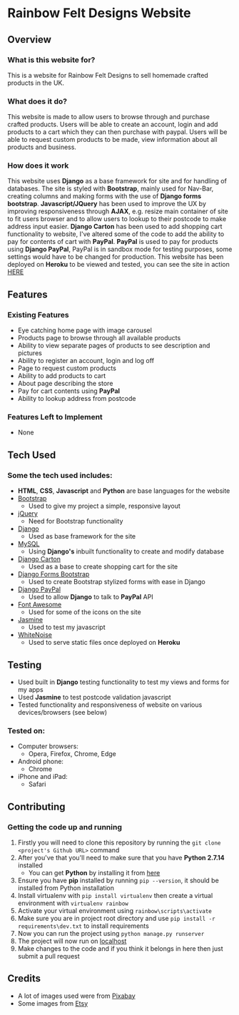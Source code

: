# Rainbow Felt Designs Website

## Overview

### What is this website for?

This is a website for Rainbow Felt Designs to sell homemade crafted products in the UK.

### What does it do?

This website is made to allow users to browse through and purchase crafted products. Users will be able to create an
account, login and add products to a cart which they can then purchase with paypal. Users will be able to request
custom products to be made, view information about all products and business.

### How does it work

This website uses **Django** as a base framework for site and for handling of databases. The site is styled with
**Bootstrap**, mainly used for Nav-Bar, creating columns and making forms with the use of **Django forms bootstrap**.
**Javascript/JQuery** has been used to improve the UX by improving responsiveness through **AJAX**, e.g. resize main
container of site to fit users browser and to allow users to lookup to their postcode to make address input easier.
**Django Carton** has been used to add shopping cart functionality to website, I've altered some of the code to add the
ability to pay for contents of cart with **PayPal**. **PayPal** is used to pay for products using **Django PayPal**,
PayPal is in sandbox mode for testing purposes, some settings would have to be changed for production. This website has
been deployed on **Heroku** to be viewed and tested, you can see the site in action
[HERE](https://rainbow-felt-designs.herokuapp.com)

## Features

### Existing Features
- Eye catching home page with image carousel
- Products page to browse through all available products
- Ability to view separate pages of products to see description and pictures
- Ability to register an account, login and log off
- Page to request custom products
- Ability to add products to cart
- About page describing the store
- Pay for cart contents using **PayPal**
- Ability to lookup address from postcode

### Features Left to Implement
- None

## Tech Used

### Some the tech used includes:
- **HTML**, **CSS**, **Javascript** and **Python** are base languages for the website
- [Bootstrap](http://getbootstrap.com/)
    - Used to give my project a simple, responsive layout
- [jQuery](https://jquery.com)
	- Need for Bootstrap functionality
- [Django](https://www.djangoproject.com)
    - Used as base framework for the site
- [MySQL](https://www.mysql.com)
    - Using **Django's** inbuilt functionality to create and modify database
- [Django Carton](https://github.com/lazybird/django-carton)
	- Used as a base to create shopping cart for the site
- [Django Forms Bootstrap](https://github.com/pinax/django-forms-bootstrap)
	- Used to create Bootstrap stylized forms with ease in Django
- [Django PayPal](https://github.com/spookylukey/django-paypal)
    - Used to allow **Django** to talk to **PayPal** API
- [Font Awesome](http://fontawesome.io)
	- Used for some of the icons on the site
- [Jasmine](https://jasmine.github.io)
    - Used to test my javascript
- [WhiteNoise](http://whitenoise.evans.io/en/stable/)
    - Used to serve static files once deployed on **Heroku**

## Testing
- Used built in **Django** testing functionality to test my views and forms for my apps
- Used **Jasmine** to test postcode validation javascript
- Tested functionality and responsiveness of website on various devices/browsers (see below)

### Tested on:
- Computer browsers:
    - Opera, Firefox, Chrome, Edge
- Android phone:
    - Chrome
- iPhone and iPad:
    - Safari

## Contributing

### Getting the code up and running
1. Firstly you will need to clone this repository by running the ```git clone <project's Github URL>``` command
2. After you've that you'll need to make sure that you have **Python 2.7.14** installed
    - You can get **Python** by installing it from [here](https://www.python.org/downloads/release/python-2714/)
3. Ensure you have **pip** installed by running ```pip --version```, it should be installed from Python installation
4. Install virtualenv with ```pip install virtualenv``` then create a virtual environment with ```virtualenv rainbow```
5. Activate your virtual environment using ```rainbow\scripts\activate```
6. Make sure you are in project root directory and use ```pip install -r requirements\dev.txt``` to install requirements
7. Now you can run the project using ```python manage.py runserver```
8. The project will now run on [localhost](http://127.0.0.1:8080)
9. Make changes to the code and if you think it belongs in here then just submit a pull request

## Credits
- A lot of images used were from [Pixabay](https://pixabay.com)
- Some images from [Etsy](https://www.etsy.com/uk/)